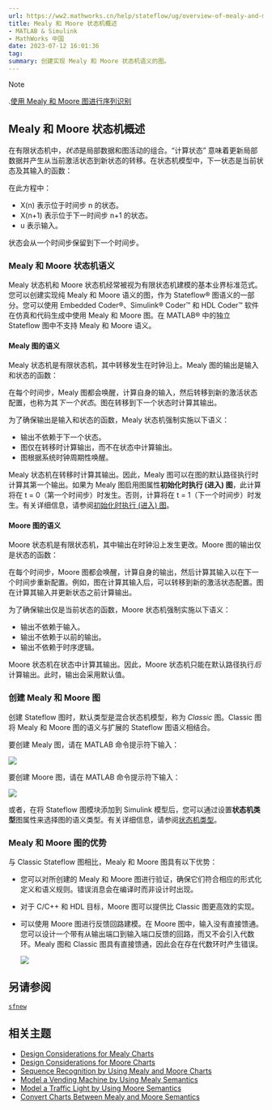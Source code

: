 ```yaml
---
url: https://ww2.mathworks.cn/help/stateflow/ug/overview-of-mealy-and-moore-machines.html
title: Mealy 和 Moore 状态机概述
- MATLAB & Simulink
- MathWorks 中国
date: 2023-07-12 16:01:36
tag: 
summary: 创建实现 Mealy 和 Moore 状态机语义的图。
---
```

> [!NOTE]
> .[使用 Mealy 和 Moore 图进行序列识别](https://ww2.mathworks.cn/help/stateflow/ug/sequence-recognition-using-mealy-and-moore-charts.html)

## Mealy 和 Moore 状态机概述

在有限状态机中，*状态*是局部数据和图活动的组合。“计算状态” 意味着更新局部数据并产生从当前激活状态到新状态的转移。在状态机模型中，下一状态是当前状态及其输入的函数：

在此方程中：

- X(n) 表示位于时间步 n 的状态。
- X(n+1) 表示位于下一时间步 n+1 的状态。
- u 表示输入。

状态会从一个时间步保留到下一个时间步。

### Mealy 和 Moore 状态机语义

Mealy 状态机和 Moore 状态机经常被视为有限状态机建模的基本业界标准范式。您可以创建实现纯 Mealy 和 Moore 语义的图，作为 Stateflow® 图语义的一部分。您可以使用 Embedded Coder®、Simulink® Coder™ 和 HDL Coder™ 软件在仿真和代码生成中使用 Mealy 和 Moore 图。在 MATLAB® 中的独立 Stateflow 图中不支持 Mealy 和 Moore 语义。

#### Mealy 图的语义

Mealy 状态机是有限状态机，其中转移发生在时钟沿上。Mealy 图的输出是输入和状态的函数：

在每个时间步，Mealy 图都会唤醒，计算自身的输入，然后转移到新的激活状态配置，也称为其*下一个状态*。图在转移到下一个状态时计算其输出。

为了确保输出是输入和状态的函数，Mealy 状态机强制实施以下语义：

- 输出不依赖于下一个状态。
- 图仅在转移时计算输出，而不在状态中计算输出。
- 图根据系统时钟周期性唤醒。

Mealy 状态机在转移时计算其输出。因此，Mealy 图可以在图的默认路径执行时计算其第一个输出。如果为 Mealy 图启用图属性**初始化时执行 (进入) 图**，此计算将在 t = 0（第一个时间步）时发生。否则，计算将在 t = 1（下一个时间步）时发生。有关详细信息，请参阅[初始化时执行 (进入) 图](https://ww2.mathworks.cn/help/stateflow/ug/specifying-chart-properties.html#mw_b5b1852c-6797-48c0-9f6b-754fb1303b08)。

#### Moore 图的语义

Moore 状态机是有限状态机，其中输出在时钟沿上发生更改。Moore 图的输出仅是状态的函数：

在每个时间步，Moore 图都会唤醒，计算自身的输出，然后计算其输入以在下一个时间步重新配置。例如，图在计算其输入后，可以转移到新的激活状态配置。图在计算其输入并更新状态之前计算输出。

为了确保输出仅是当前状态的函数，Moore 状态机强制实施以下语义：

- 输出不依赖于输入。
- 输出不依赖于以前的输出。
- 输出不依赖于时序逻辑。

Moore 状态机在状态中计算其输出。因此，Moore 状态机只能在默认路径执行*后*计算输出。此时，输出会采用默认值。

### 创建 Mealy 和 Moore 图

创建 Stateflow 图时，默认类型是混合状态机模型，称为 _Classic_ 图。Classic 图将 Mealy 和 Moore 图的语义与扩展的 Stateflow 图语义相结合。

要创建 Mealy 图，请在 MATLAB 命令提示符下输入：

![](https://ww2.mathworks.cn/help/stateflow/ug/mm_icon_mealy_chart.png)

要创建 Moore 图，请在 MATLAB 命令提示符下输入：

![](https://ww2.mathworks.cn/help/stateflow/ug/mm_icon_moore_chart.png)

或者，在将 Stateflow 图模块添加到 Simulink 模型后，您可以通过设置**状态机类型**图属性来选择图的语义类型。有关详细信息，请参阅[状态机类型](https://ww2.mathworks.cn/help/stateflow/ug/specifying-chart-properties.html#mw_9e51b7ce-dd23-4367-aa83-2a9fa30d90bd)。

### Mealy 和 Moore 图的优势

与 Classic Stateflow 图相比，Mealy 和 Moore 图具有以下优势：

- 您可以对所创建的 Mealy 和 Moore 图进行验证，确保它们符合相应的形式化定义和语义规则。错误消息会在编译时而非设计时出现。
- 对于 C/C++ 和 HDL 目标，Moore 图可以提供比 Classic 图更高效的实现。
- 可以使用 Moore 图进行反馈回路建模。在 Moore 图中，输入没有直接馈通。您可以设计一个带有从输出端口到输入端口反馈的回路，而又不会引入代数环。Mealy 图和 Classic 图具有直接馈通，因此会在存在代数环时产生错误。

  ![](https://ww2.mathworks.cn/help/stateflow/ug/mm_algebraic_loop.png)

## 另请参阅

[`sfnew`](https://ww2.mathworks.cn/help/stateflow/ref/sfnew.html)

## 相关主题

- [Design Considerations for Mealy Charts](https://ww2.mathworks.cn/help/stateflow/ug/design-considerations-for-mealy-charts.html)
- [Design Considerations for Moore Charts](https://ww2.mathworks.cn/help/stateflow/ug/design-considerations-for-moore-charts.html)
- [Sequence Recognition by Using Mealy and Moore Charts](https://ww2.mathworks.cn/help/stateflow/ug/sequence-recognition-using-mealy-and-moore-charts.html)
- [Model a Vending Machine by Using Mealy Semantics](https://ww2.mathworks.cn/help/stateflow/ug/model-a-vending-machine-using-mealy-semantics.html)
- [Model a Traffic Light by Using Moore Semantics](https://ww2.mathworks.cn/help/stateflow/ug/model-a-traffic-light-using-moore-semantics.html)
- [Convert Charts Between Mealy and Moore Semantics](https://ww2.mathworks.cn/help/stateflow/ug/changing-the-chart-type.html)
